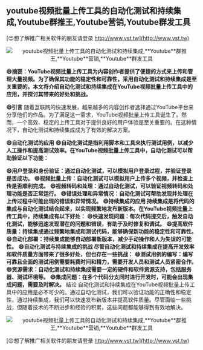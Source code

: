 ## **youtube视频批量上传工具的自动化测试和持续集成,**Youtube**群推王,**Youtube**营销,**Youtube**群发工具**

[😍想了解推广相关软件的朋友请登录 http://www.vst.tw](http://www.vst.tw)

 <center><img src="https://vst.tw/MP4/tuiguang/png/8.png" alt="youtube视频批量上传工具的自动化测试和持续集成,**Youtube**群推王,**Youtube**营销,**Youtube**群发工具"></center>

**😄摘要：YouTube视频批量上传工具为内容创作者提供了便捷的方式来上传和管理大量视频。为了确保其功能的稳定性和可靠性，采用自动化测试和持续集成是至关重要的。本文将介绍自动化测试和持续集成在YouTube视频批量上传工具中的应用，并探讨其带来的好处和挑战。**

**😄引言**
随着互联网的快速发展，越来越多的内容创作者选择通过YouTube平台来分享他们的作品。为了满足这一需求，YouTube视频批量上传工具诞生了。然而，一个高效、稳定的上传工具对于提供良好的用户体验是至关重要的。在这种情况下，自动化测试和持续集成成为了有效的解决方案。

**😄自动化测试的应用**
**😄自动化测试是指利用脚本和工具来执行测试用例，以减少人工操作和提高测试效率。在YouTube视频批量上传工具中，自动化测试可以帮助验证以下功能：**

**😄用户登录和身份验证：通过自动化测试，可以模拟用户登录过程，并验证登录是否成功。**
**😄视频批量上传：自动化测试可以模拟用户上传多个视频，并检查上传是否顺利完成。**
**😄视频转码和处理：通过自动化测试，可以验证视频转码和处理功能是否正常运行。**
**😄错误处理和异常情况：自动化测试可帮助发现并处理在上传过程中可能出现的错误和异常情况。**
**😄持续集成的应用 持续集成是将代码的集成与自动化测试结合起来，以实现频繁地发布新版本。在YouTube视频批量上传工具中，持续集成有以下好处：**
**😄快速发现问题：每次代码提交后，触发自动化测试，能够迅速发现潜在的问题和错误，有助于及时修复和调试。**
**😄提高软件质量：持续集成通过频繁地集成和测试代码，能够确保新功能的稳定性和可靠性。**
**😄自动化部署：持续集成能够自动部署新版本，减少手动操作和人为失误的可能性。**
**😄自动化测试与持续集成的挑战 尽管自动化测试和持续集成在提高开发效率和软件质量方面带来了很多好处，但也存在一些挑战：**
**😄测试用例的编写：编写可靠且全面的测试用例需要耗费时间和精力，需要开发人员和测试人员紧密合作。**
**😄资源需求：自动化测试和持续集成需要一定的硬件和软件资源支持，包括服务器、测试环境等。**
**😄集成问题：在多个代码分支同时进行开发时，可能会出现集成问题，需要及时解决。**
结论 自动化测试和持续集成在YouTube视频批量上传工具中的应用是必不可少的。通过自动化测试，我们可以验证功能的正确性和稳定性，通过持续集成，我们可以快速发布新版本并提高软件质量。尽管面临一些挑战，但随着技术的不断进步和经验的积累，这些问题都能够得到有效地解决。

 <center><img src="https://vst.tw/MP4/tuiguang/png/0.png" alt="youtube视频批量上传工具的自动化测试和持续集成,**Youtube**群推王,**Youtube**营销,**Youtube**群发工具"></center>

[😍想了解推广相关软件的朋友请登录 http://www.vst.tw](http://www.vst.tw)



